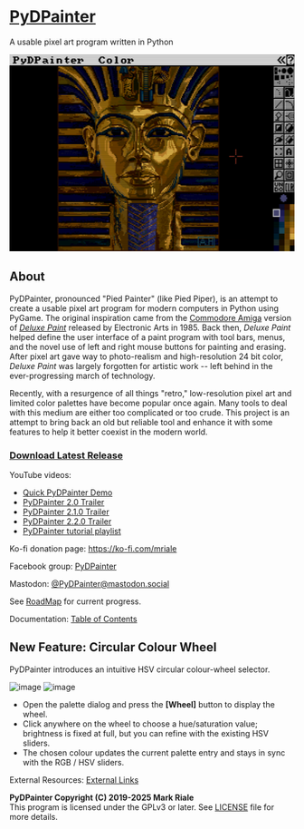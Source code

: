 # [PyDPainter](https://pydpainter.org/)

A usable pixel art program written in Python

![screenshot](pydpainter-screenshot.png)

## About

PyDPainter, pronounced "Pied Painter" (like Pied Piper), is an attempt to create a usable pixel art program for modern computers in Python using PyGame.
The original inspiration came from the [Commodore Amiga](https://en.wikipedia.org/wiki/Amiga)
version of [*Deluxe Paint*](https://en.wikipedia.org/wiki/Deluxe_Paint) released by Electronic Arts in 1985.
Back then, *Deluxe Paint* helped define the user interface of a paint program with tool bars, menus, and the
novel use of left and right mouse buttons for painting and erasing. After pixel art gave way to photo-realism and
high-resolution 24 bit color, *Deluxe Paint* was largely forgotten for artistic work -- left behind
in the ever-progressing march of technology.

Recently, with a resurgence of all things "retro," low-resolution pixel art and limited color palettes
have become popular once again. Many tools to deal with this medium are either too complicated
or too crude. This project is an attempt to bring back an old but reliable tool and
enhance it with some features to help it better coexist in the modern world.

### [Download Latest Release](https://pydpainter.org/download.php)

YouTube videos:
* [Quick PyDPainter Demo](https://youtu.be/XwagsCdMj74)
* [PyDPainter 2.0 Trailer](https://youtu.be/l385Z7_CRB0)
* [PyDPainter 2.1.0 Trailer](https://youtu.be/xbe3t0TKU3g)
* [PyDPainter 2.2.0 Trailer](https://youtu.be/muISqT-eM_k)
* [PyDPainter tutorial playlist](https://www.youtube.com/playlist?list=PLhgHYZ9fWyHjocfn8Syo3kfIXT5irI-GC)

Ko-fi donation page:
https://ko-fi.com/mriale

Facebook group: [PyDPainter](https://www.facebook.com/groups/583338860398152/?ref=share)

Mastodon: [@PyDPainter@mastodon.social](https://mastodon.social/@PyDPainter)

See [RoadMap](https://github.com/mriale/PyDPainter/wiki/RoadMap) for current progress.

Documentation: [Table of Contents](docs/TOC.md)

## New Feature: Circular Colour Wheel

PyDPainter introduces an intuitive HSV circular colour-wheel selector. 

<img width="463" height="340" alt="image" src="https://github.com/user-attachments/assets/595a2ab6-e07a-4052-b5ec-4c2652dc6e52" />
<img width="432" height="435" alt="image" src="https://github.com/user-attachments/assets/f56e51f9-b765-4b59-902a-be7dbe2c5406" />

* Open the palette dialog and press the **[Wheel]** button to display the wheel.
* Click anywhere on the wheel to choose a hue/saturation value; brightness is fixed at full, but you can refine with the existing HSV sliders.
* The chosen colour updates the current palette entry and stays in sync with the RGB / HSV sliders.

External Resources: [External Links](docs/links.md)

**PyDPainter Copyright (C) 2019-2025 Mark Riale**<br>
This program is licensed under the GPLv3 or later. See [LICENSE](LICENSE) file for more details.
